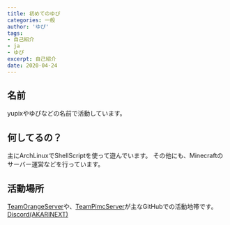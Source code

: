 ```yaml
---
title: 初めてのゆぴ
categories: 一般
author: 'ゆぴ'
tags:
- 自己紹介
- ja
- ゆぴ 
excerpt: 自己紹介
date: 2020-04-24
---
```

## 名前

yupixやゆぴなどの名前で活動しています。

## 何してるの？

主にArchLinuxでShellScriptを使って遊んでいます。
その他にも、Minecraftのサーバー運営などを行っています。

## 活動場所

[TeamOrangeServer](https://github.com/TeamOrangeServer)や、[TeamPimcServer](https://github.com/TeamPimcServer)が主なGitHubでの活動地帯です。
[Discord(AKARINEXT)](https://discord.gg/gsjcMQe)
